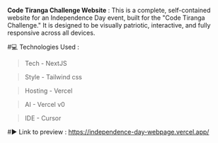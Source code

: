 **Code Tiranga Challenge Website** : 
This is a complete, self-contained website for an Independence Day event, built for the "Code Tiranga Challenge." It is designed to be visually patriotic, interactive, and fully responsive across all devices.


#💻 Technologies Used : 
>Tech - NextJS

>Style - Tailwind css

>Hosting - Vercel

>AI - Vercel v0

>IDE - Cursor


#▶️ Link to preview :
https://independence-day-webpage.vercel.app/

